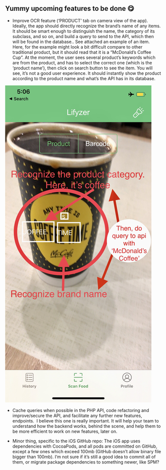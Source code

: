 ## Yummy upcoming features to be done 😋

* Improve OCR feature (‘PRODUCT’ tab on camera view of the app). Ideally, the app should directly recognize the brand’s name of any items. It should be smart enough to distinguish the name, the category of its subclass, and so on, and build a query to send to the API, which then will be found in the database.. See attached an example of an item. Here, for the example might look a bit difficult compare to other traditional product, but it should read that it is a “McDonald’s Coffee Cup”.
At the moment, the user sees several product’s keywords which are from the product, and has to select the correct one (which is the ‘product name’), then click on search button to see the item. You will see, it’s not a good user experience. It should instantly show the product according to the product name and what’s the API has in its database. 

![Lifyzer Prototype](extras/assets/lifyzer-prototype.png)

* Cache queries when possible in the PHP API, code refactoring and improve/secure the API, and facilitate any further new features, endpoints. 
I believe this one is really important. It will help your team to understand how the backend works, behind the scene, and help them to be more efficient to work on new features, later on.

* Minor thing, specific to the iOS GitHub repo: The iOS app uses dependencies with CocoaPods, and all pods are committed on GitHub, except a few ones which exceed 100mb (GitHub doesn’t allow binary file bigger than 100mb).
I’m not sure if it’s still a good idea to commit all of them, or migrate package dependencies to something newer, like SPM? 
